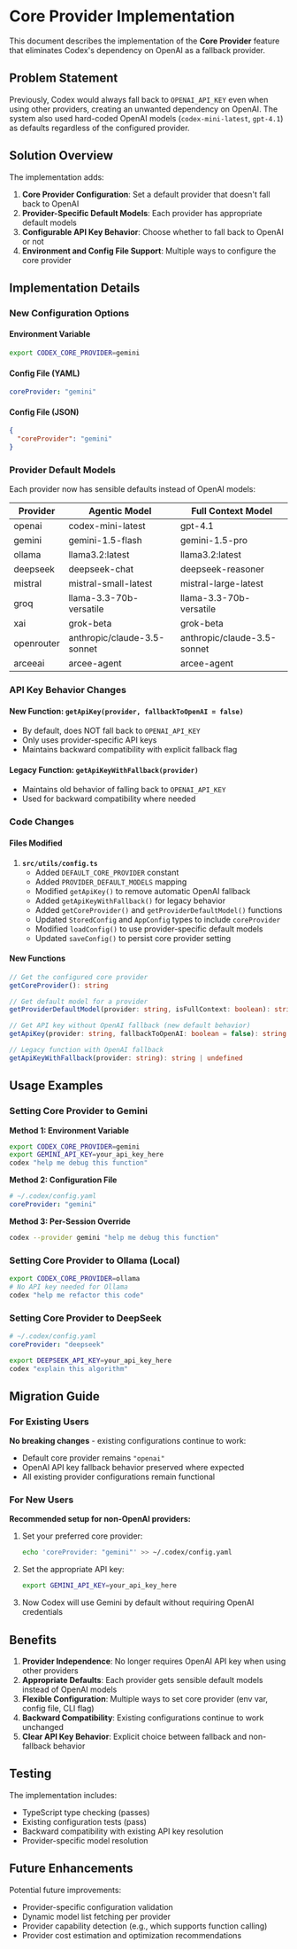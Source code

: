 # Core Provider Implementation

This document describes the implementation of the **Core Provider** feature that eliminates Codex's dependency on OpenAI as a fallback provider.

## Problem Statement

Previously, Codex would always fall back to `OPENAI_API_KEY` even when using other providers, creating an unwanted dependency on OpenAI. The system also used hard-coded OpenAI models (`codex-mini-latest`, `gpt-4.1`) as defaults regardless of the configured provider.

## Solution Overview

The implementation adds:

1. **Core Provider Configuration**: Set a default provider that doesn't fall back to OpenAI
2. **Provider-Specific Default Models**: Each provider has appropriate default models
3. **Configurable API Key Behavior**: Choose whether to fall back to OpenAI or not
4. **Environment and Config File Support**: Multiple ways to configure the core provider

## Implementation Details

### New Configuration Options

#### Environment Variable

```bash
export CODEX_CORE_PROVIDER=gemini
```

#### Config File (YAML)

```yaml
coreProvider: "gemini"
```

#### Config File (JSON)

```json
{
  "coreProvider": "gemini"
}
```

### Provider Default Models

Each provider now has sensible defaults instead of OpenAI models:

| Provider   | Agentic Model               | Full Context Model          |
| ---------- | --------------------------- | --------------------------- |
| openai     | codex-mini-latest           | gpt-4.1                     |
| gemini     | gemini-1.5-flash            | gemini-1.5-pro              |
| ollama     | llama3.2:latest             | llama3.2:latest             |
| deepseek   | deepseek-chat               | deepseek-reasoner           |
| mistral    | mistral-small-latest        | mistral-large-latest        |
| groq       | llama-3.3-70b-versatile     | llama-3.3-70b-versatile     |
| xai        | grok-beta                   | grok-beta                   |
| openrouter | anthropic/claude-3.5-sonnet | anthropic/claude-3.5-sonnet |
| arceeai    | arcee-agent                 | arcee-agent                 |

### API Key Behavior Changes

#### New Function: `getApiKey(provider, fallbackToOpenAI = false)`

- By default, does NOT fall back to `OPENAI_API_KEY`
- Only uses provider-specific API keys
- Maintains backward compatibility with explicit fallback flag

#### Legacy Function: `getApiKeyWithFallback(provider)`

- Maintains old behavior of falling back to `OPENAI_API_KEY`
- Used for backward compatibility where needed

### Code Changes

#### Files Modified

1. **`src/utils/config.ts`**
   - Added `DEFAULT_CORE_PROVIDER` constant
   - Added `PROVIDER_DEFAULT_MODELS` mapping
   - Modified `getApiKey()` to remove automatic OpenAI fallback
   - Added `getApiKeyWithFallback()` for legacy behavior
   - Added `getCoreProvider()` and `getProviderDefaultModel()` functions
   - Updated `StoredConfig` and `AppConfig` types to include `coreProvider`
   - Modified `loadConfig()` to use provider-specific default models
   - Updated `saveConfig()` to persist core provider setting

#### New Functions

```typescript
// Get the configured core provider
getCoreProvider(): string

// Get default model for a provider
getProviderDefaultModel(provider: string, isFullContext: boolean): string

// Get API key without OpenAI fallback (new default behavior)
getApiKey(provider: string, fallbackToOpenAI: boolean = false): string | undefined

// Legacy function with OpenAI fallback
getApiKeyWithFallback(provider: string): string | undefined
```

## Usage Examples

### Setting Core Provider to Gemini

**Method 1: Environment Variable**

```bash
export CODEX_CORE_PROVIDER=gemini
export GEMINI_API_KEY=your_api_key_here
codex "help me debug this function"
```

**Method 2: Configuration File**

```yaml
# ~/.codex/config.yaml
coreProvider: "gemini"
```

**Method 3: Per-Session Override**

```bash
codex --provider gemini "help me debug this function"
```

### Setting Core Provider to Ollama (Local)

```bash
export CODEX_CORE_PROVIDER=ollama
# No API key needed for Ollama
codex "help me refactor this code"
```

### Setting Core Provider to DeepSeek

```yaml
# ~/.codex/config.yaml
coreProvider: "deepseek"
```

```bash
export DEEPSEEK_API_KEY=your_api_key_here
codex "explain this algorithm"
```

## Migration Guide

### For Existing Users

**No breaking changes** - existing configurations continue to work:

- Default core provider remains `"openai"`
- OpenAI API key fallback behavior preserved where expected
- All existing provider configurations remain functional

### For New Users

**Recommended setup for non-OpenAI providers:**

1. Set your preferred core provider:

   ```bash
   echo 'coreProvider: "gemini"' >> ~/.codex/config.yaml
   ```

2. Set the appropriate API key:

   ```bash
   export GEMINI_API_KEY=your_api_key_here
   ```

3. Now Codex will use Gemini by default without requiring OpenAI credentials

## Benefits

1. **Provider Independence**: No longer requires OpenAI API key when using other providers
2. **Appropriate Defaults**: Each provider gets sensible default models instead of OpenAI models
3. **Flexible Configuration**: Multiple ways to set core provider (env var, config file, CLI flag)
4. **Backward Compatibility**: Existing configurations continue to work unchanged
5. **Clear API Key Behavior**: Explicit choice between fallback and non-fallback behavior

## Testing

The implementation includes:

- TypeScript type checking (passes)
- Existing configuration tests (pass)
- Backward compatibility with existing API key resolution
- Provider-specific model resolution

## Future Enhancements

Potential future improvements:

- Provider-specific configuration validation
- Dynamic model list fetching per provider
- Provider capability detection (e.g., which supports function calling)
- Provider cost estimation and optimization recommendations
